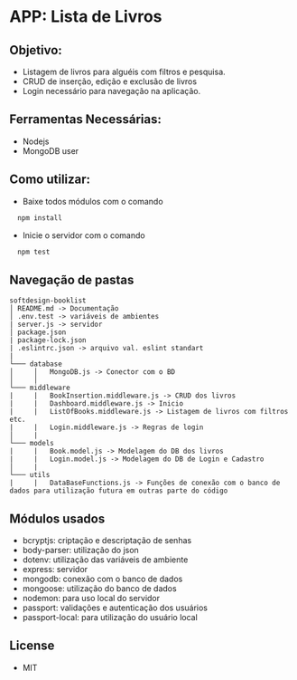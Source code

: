 # APP: Lista de Livros 

## Objetivo:
- Listagem de livros para alguéis com filtros e pesquisa.
- CRUD de inserção, edição e exclusão de livros
- Login necessário para navegação na aplicação.

## Ferramentas Necessárias:
- Nodejs
- MongoDB user

## Como utilizar:
- Baixe todos módulos com o comando
~~~javascript
  npm install
  ~~~
- Inicie o servidor com o comando
~~~javascript
  npm test
~~~

## Navegação de pastas
  ```
  softdesign-booklist
  │ README.md -> Documentação
  │ .env.test -> variáveis de ambientes
  | server.js -> servidor
  │ package.json
  | package-lock.json
  | .eslintrc.json -> arquivo val. eslint standart
  |
  └─── database
  │     │   MongoDB.js -> Conector com o BD
  │     │
  └─── middleware
  |     |   BookInsertion.middleware.js -> CRUD dos livros
  |     |   Dashboard.middleware.js -> Inicio
  |     |   ListOfBooks.middleware.js -> Listagem de livros com filtros etc.
  |     |   Login.middleware.js -> Regras de login 
  │     |
  └─── models
  |     |   Book.model.js -> Modelagem do DB dos livros
  |     |   Login.model.js -> Modelagem do DB de Login e Cadastro
  │     |
  └─── utils
  |     |   DataBaseFunctions.js -> Funções de conexão com o banco de dados para utilização futura em outras parte do código
  ```

## Módulos usados
- bcryptjs: criptação e descriptação de senhas
- body-parser: utilização do json
- dotenv: utilização das variáveis de ambiente
- express: servidor
- mongodb: conexão com o banco de dados
- mongoose: utilização do banco de dados
- nodemon: para uso local do servidor
- passport: validações e autenticação dos usuários
- passport-local: para utilização do usuário local

## License
- MIT